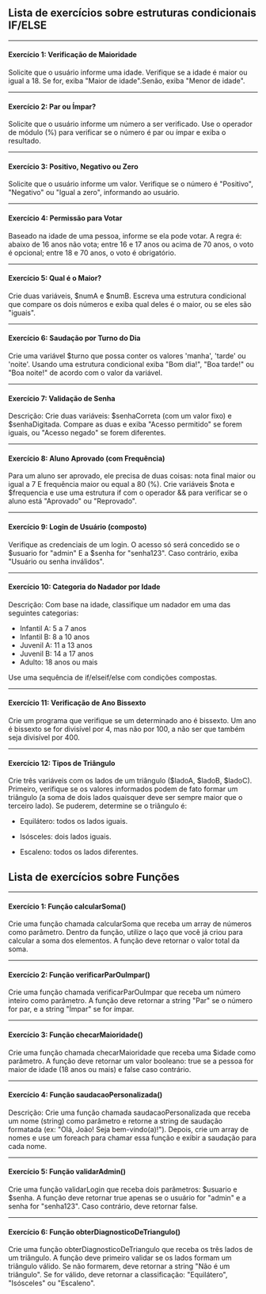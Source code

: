 ## Lista de exercícios sobre estruturas condicionais IF/ELSE
---

#### Exercício 1: Verificação de Maioridade
Solicite que o usuário informe uma idade. Verifique se a idade é maior ou igual a 18. Se for, exiba "Maior de idade".Senão, exiba "Menor de idade".

---

#### Exercício 2: Par ou Ímpar?
Solicite que o usuário informe um número a ser verificado. Use o operador de módulo (%) para verificar se o número é par ou ímpar e exiba o resultado.

---

#### Exercício 3: Positivo, Negativo ou Zero
Solicite que o usuário informe um valor. Verifique se o número é "Positivo", "Negativo" ou "Igual a zero", informando ao usuário.

---

#### Exercício 4: Permissão para Votar
Baseado na idade de uma pessoa, informe se ela pode votar. A regra é: abaixo de 16 anos não vota; entre 16 e 17 anos ou acima de 70 anos, o voto é opcional; entre 18 e 70 anos, o voto é obrigatório.

---

#### Exercício 5: Qual é o Maior?
Crie duas variáveis, \$numA e $numB. Escreva uma estrutura condicional que compare os dois números e exiba qual deles é o maior, ou se eles são "iguais".

---

#### Exercício 6: Saudação por Turno do Dia
Crie uma variável \$turno que possa conter os valores 'manha', 'tarde' ou 'noite'. Usando uma estrutura condicional exiba "Bom dia!", "Boa tarde!" ou "Boa noite!" de acordo com o valor da variável. 

---

#### Exercício 7: Validação de Senha
Descrição: Crie duas variáveis: \$senhaCorreta (com um valor fixo) e \$senhaDigitada. Compare as duas e exiba "Acesso permitido" se forem iguais, ou "Acesso negado" se forem diferentes.

---

#### Exercício 8: Aluno Aprovado (com Frequência)
Para um aluno ser aprovado, ele precisa de duas coisas: nota final maior ou igual a 7 E frequência maior ou equal a 80 (%). Crie variáveis \$nota e \$frequencia e use uma estrutura if com o operador && para verificar se o aluno está "Aprovado" ou "Reprovado".

---

#### Exercício 9: Login de Usuário (composto)
Verifique as credenciais de um login. O acesso só será concedido se o \$usuario for "admin" E a \$senha for "senha123". Caso contrário, exiba "Usuário ou senha inválidos".

---

#### Exercício 10: Categoria do Nadador por Idade
Descrição: Com base na idade, classifique um nadador em uma das seguintes categorias:
- Infantil A: 5 a 7 anos
- Infantil B: 8 a 10 anos
- Juvenil A: 11 a 13 anos
- Juvenil B: 14 a 17 anos
- Adulto: 18 anos ou mais

Use uma sequência de if/elseif/else com condições compostas.

---

#### Exercício 11: Verificação de Ano Bissexto
Crie um programa que verifique se um determinado ano é bissexto. Um ano é bissexto se for divisível por 4, mas não por 100, a não ser que também seja divisível por 400.

---

#### Exercício 12: Tipos de Triângulo
Crie três variáveis com os lados de um triângulo (\$ladoA, \$ladoB, \$ladoC). Primeiro, verifique se os valores informados podem de fato formar um triângulo (a soma de dois lados quaisquer deve ser sempre maior que o terceiro lado). Se puderem, determine se o triângulo é:

- Equilátero: todos os lados iguais.

- Isósceles: dois lados iguais.

- Escaleno: todos os lados diferentes.
## Lista de exercícios sobre Funções

---

#### Exercício 1: Função calcularSoma()

Crie uma função chamada calcularSoma que receba um array de números como parâmetro. Dentro da função, utilize o laço que você já criou para calcular a soma dos elementos. A função deve retornar o valor total da soma.

---

#### Exercício 2: Função verificarParOuImpar()
Crie uma função chamada verificarParOuImpar que receba um número inteiro como parâmetro. A função deve retornar a string "Par" se o número for par, e a string "Ímpar" se for ímpar.

---

#### Exercício 3: Função checarMaioridade()
Crie uma função chamada checarMaioridade que receba uma $idade como parâmetro. A função deve retornar um valor booleano: true se a pessoa for maior de idade (18 anos ou mais) e false caso contrário.

---

#### Exercício 4: Função saudacaoPersonalizada()
Descrição: Crie uma função chamada saudacaoPersonalizada que receba um nome (string) como parâmetro e retorne a string de saudação formatada (ex: "Olá, João! Seja bem-vindo(a)!"). Depois, crie um array de nomes e use um foreach para chamar essa função e exibir a saudação para cada nome.

---

#### Exercício 5: Função validarAdmin()
Crie uma função validarLogin que receba dois parâmetros: \$usuario e \$senha. A função deve retornar true apenas se o usuário for "admin" e a senha for "senha123". Caso contrário, deve retornar false.

---

#### Exercício 6: Função obterDiagnosticoDeTriangulo()
Crie uma função obterDiagnosticoDeTriangulo que receba os três lados de um triângulo. A função deve primeiro validar se os lados formam um triângulo válido. Se não formarem, deve retornar a string "Não é um triângulo". Se for válido, deve retornar a classificação: "Equilátero", "Isósceles" ou "Escaleno".